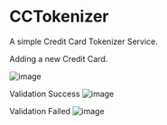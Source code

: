 # CCTokenizer
A simple Credit Card Tokenizer Service.


Adding a new Credit Card.

![image](https://user-images.githubusercontent.com/72595852/132729946-dabcb512-f8e5-4149-a38b-a667527d9f12.png)


Validation Success
![image](https://user-images.githubusercontent.com/72595852/132730028-c3443fb2-af81-4bbf-baba-e838681376f2.png)


Validation Failed
![image](https://user-images.githubusercontent.com/72595852/132730139-736d172d-b853-446a-b033-e5c296ffbd10.png)

